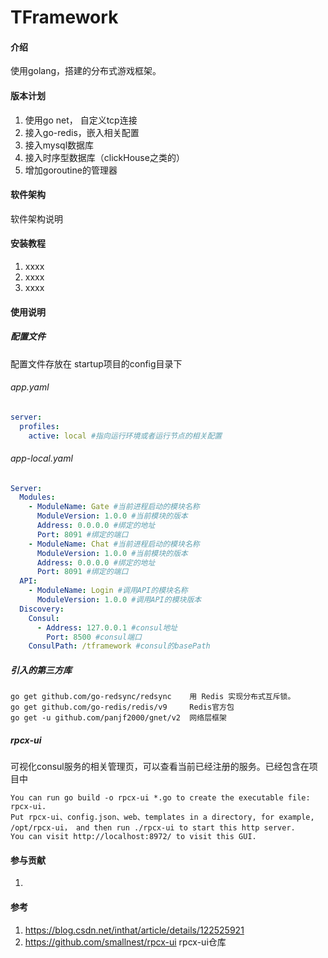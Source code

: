 # TFramework

#### 介绍
使用golang，搭建的分布式游戏框架。

#### 版本计划

1. 使用go net， 自定义tcp连接
2. 接入go-redis，嵌入相关配置
3. 接入mysql数据库
4. 接入时序型数据库（clickHouse之类的）
5. 增加goroutine的管理器

#### 软件架构
软件架构说明


#### 安装教程

1.  xxxx
2.  xxxx
3.  xxxx

#### 使用说明

##### 配置文件

配置文件存放在 startup项目的config目录下

###### app.yaml

```yaml
server:
  profiles:
    active: local #指向运行环境或者运行节点的相关配置
```

###### app-local.yaml

```yaml
Server:
  Modules:
    - ModuleName: Gate #当前进程启动的模块名称
      ModuleVersion: 1.0.0 #当前模块的版本
      Address: 0.0.0.0 #绑定的地址
      Port: 8091 #绑定的端口
    - ModuleName: Chat #当前进程启动的模块名称
      ModuleVersion: 1.0.0 #当前模块的版本
      Address: 0.0.0.0 #绑定的地址
      Port: 8091 #绑定的端口      
  API:
    - ModuleName: Login #调用API的模块名称
      ModuleVersion: 1.0.0 #调用API的模块版本
  Discovery:
    Consul:
      - Address: 127.0.0.1 #consul地址
        Port: 8500 #consul端口
    ConsulPath: /tframework #consul的basePath
```





##### 引入的第三方库

```
go get github.com/go-redsync/redsync	用 Redis 实现分布式互斥锁。
go get github.com/go-redis/redis/v9 	Redis官方包
go get -u github.com/panjf2000/gnet/v2  网络层框架
```

##### rpcx-ui

可视化consul服务的相关管理页，可以查看当前已经注册的服务。已经包含在项目中

```
You can run go build -o rpcx-ui *.go to create the executable file: rpcx-ui.
Put rpcx-ui、config.json、web、templates in a directory, for example, /opt/rpcx-ui， and then run ./rpcx-ui to start this http server.
You can visit http://localhost:8972/ to visit this GUI.
```



#### 参与贡献

1.  


#### 参考

1.  https://blog.csdn.net/inthat/article/details/122525921 
1.  https://github.com/smallnest/rpcx-ui  rpcx-ui仓库
